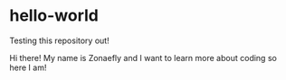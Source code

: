 # hello-world
Testing this repository out!


Hi there!
My name is Zonaefly and I want to learn more about coding so here I am!
